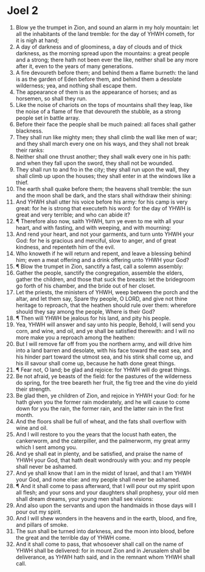 ﻿# Joel 2
1. Blow ye the trumpet in Zion, and sound an alarm in my holy mountain: let all the inhabitants of the land tremble: for the day of YHWH cometh, for it is nigh at hand; 
2. A day of darkness and of gloominess, a day of clouds and of thick darkness, as the morning spread upon the mountains: a great people and a strong; there hath not been ever the like, neither shall be any more after it, even to the years of many generations. 
3. A fire devoureth before them; and behind them a flame burneth: the land is as the garden of Eden before them, and behind them a desolate wilderness; yea, and nothing shall escape them. 
4. The appearance of them is as the appearance of horses; and as horsemen, so shall they run. 
5. Like the noise of chariots on the tops of mountains shall they leap, like the noise of a flame of fire that devoureth the stubble, as a strong people set in battle array. 
6. Before their face the people shall be much pained: all faces shall gather blackness. 
7. They shall run like mighty men; they shall climb the wall like men of war; and they shall march every one on his ways, and they shall not break their ranks: 
8. Neither shall one thrust another; they shall walk every one in his path: and when they fall upon the sword, they shall not be wounded. 
9. They shall run to and fro in the city; they shall run upon the wall, they shall climb up upon the houses; they shall enter in at the windows like a thief. 
10. The earth shall quake before them; the heavens shall tremble: the sun and the moon shall be dark, and the stars shall withdraw their shining: 
11. And YHWH shall utter his voice before his army: for his camp is very great: for he is strong that executeth his word: for the day of YHWH is great and very terrible; and who can abide it? 
12. ¶ Therefore also now, saith YHWH, turn ye even to me with all your heart, and with fasting, and with weeping, and with mourning: 
13. And rend your heart, and not your garments, and turn unto YHWH your God: for he is gracious and merciful, slow to anger, and of great kindness, and repenteth him of the evil. 
14. Who knoweth if he will return and repent, and leave a blessing behind him; even a meat offering and a drink offering unto YHWH your God? 
15. ¶ Blow the trumpet in Zion, sanctify a fast, call a solemn assembly: 
16. Gather the people, sanctify the congregation, assemble the elders, gather the children, and those that suck the breasts: let the bridegroom go forth of his chamber, and the bride out of her closet. 
17. Let the priests, the ministers of YHWH, weep between the porch and the altar, and let them say, Spare thy people, O LORD, and give not thine heritage to reproach, that the heathen should rule over them: wherefore should they say among the people, Where is their God? 
18. ¶ Then will YHWH be jealous for his land, and pity his people. 
19. Yea, YHWH will answer and say unto his people, Behold, I will send you corn, and wine, and oil, and ye shall be satisfied therewith: and I will no more make you a reproach among the heathen: 
20. But I will remove far off from you the northern army, and will drive him into a land barren and desolate, with his face toward the east sea, and his hinder part toward the utmost sea, and his stink shall come up, and his ill savour shall come up, because he hath done great things. 
21. ¶ Fear not, O land; be glad and rejoice: for YHWH will do great things. 
22. Be not afraid, ye beasts of the field: for the pastures of the wilderness do spring, for the tree beareth her fruit, the fig tree and the vine do yield their strength. 
23. Be glad then, ye children of Zion, and rejoice in YHWH your God: for he hath given you the former rain moderately, and he will cause to come down for you the rain, the former rain, and the latter rain in the first month. 
24. And the floors shall be full of wheat, and the fats shall overflow with wine and oil. 
25. And I will restore to you the years that the locust hath eaten, the cankerworm, and the caterpiller, and the palmerworm, my great army which I sent among you. 
26. And ye shall eat in plenty, and be satisfied, and praise the name of YHWH your God, that hath dealt wondrously with you: and my people shall never be ashamed. 
27. And ye shall know that I am in the midst of Israel, and that I am YHWH your God, and none else: and my people shall never be ashamed. 
28. ¶ And it shall come to pass afterward, that I will pour out my spirit upon all flesh; and your sons and your daughters shall prophesy, your old men shall dream dreams, your young men shall see visions: 
29. And also upon the servants and upon the handmaids in those days will I pour out my spirit. 
30. And I will shew wonders in the heavens and in the earth, blood, and fire, and pillars of smoke. 
31. The sun shall be turned into darkness, and the moon into blood, before the great and the terrible day of YHWH come. 
32. And it shall come to pass, that whosoever shall call on the name of YHWH shall be delivered: for in mount Zion and in Jerusalem shall be deliverance, as YHWH hath said, and in the remnant whom YHWH shall call. 
